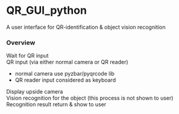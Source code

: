 # QR_GUI_python
A user interface for QR-identification & object vision recognition

### Overview
Wait for QR input  
QR input (via either normal camera or QR reader)  
  - normal camera use pyzbar/pyqrcode lib
  - QR reader input considered as keyboard

Display upside camera  
Vision recognition for the object (this process is not shown to user)  
Recognition result return & show to user  
